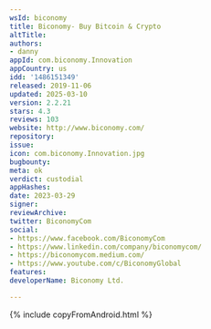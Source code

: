 ```yaml
---
wsId: biconomy
title: Biconomy- Buy Bitcoin & Crypto
altTitle: 
authors:
- danny
appId: com.biconomy.Innovation
appCountry: us
idd: '1486151349'
released: 2019-11-06
updated: 2025-03-10
version: 2.2.21
stars: 4.3
reviews: 103
website: http://www.biconomy.com/
repository: 
issue: 
icon: com.biconomy.Innovation.jpg
bugbounty: 
meta: ok
verdict: custodial
appHashes: 
date: 2023-03-29
signer: 
reviewArchive: 
twitter: BiconomyCom
social:
- https://www.facebook.com/BiconomyCom
- https://www.linkedin.com/company/biconomycom/
- https://biconomycom.medium.com/
- https://www.youtube.com/c/BiconomyGlobal
features: 
developerName: Biconomy Ltd.

---
```


{% include copyFromAndroid.html %}
